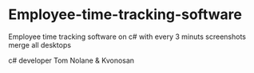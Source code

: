 # Employee-time-tracking-software
Employee time tracking software on c# with every 3 minuts screenshots merge all desktops

c# developer Tom Nolane & Kvonosan

